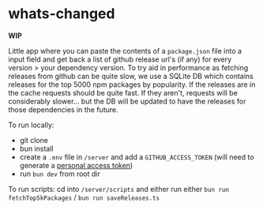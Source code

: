 # whats-changed

**WIP**

Little app where you can paste the contents of a `package.json` file into a input field and get back a list of github release url's (if any) for every version > your dependency version. To try aid in performance as fetching releases from github can be quite slow, we use a SQLite DB which contains releases for the top 5000 npm packages by popularity. If the releases are in the cache requests should be quite fast. If they aren't, requests will be considerably slower... but the DB will be updated to have the releases for those dependencies in the future.

To run locally:

- git clone
- bun install
- create a `.env` file in `/server` and add a `GITHUB_ACCESS_TOKEN` (will need to generate a [personal access token](GITHUB_ACCESS_TOKEN))
- run `bun dev` from root dir

To run scripts:
cd into `/server/scripts` and either run either `bun run fetchTop5kPackages` / `bun run saveReleases.ts`
